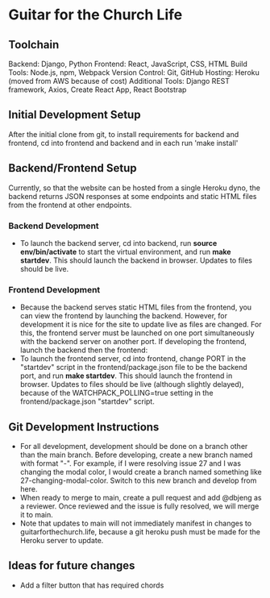 # Guitar for the Church Life
## Toolchain
Backend: Django, Python
Frontend: React, JavaScript, CSS, HTML
Build Tools: Node.js, npm, Webpack
Version Control: Git, GitHub
Hosting: Heroku (moved from AWS because of cost)
Additional Tools: Django REST framework, Axios, Create React App, React Bootstrap

## Initial Development Setup
After the initial clone from git, to install requirements for backend and frontend, cd into
frontend and backend and in each run 'make install'

## Backend/Frontend Setup
Currently, so that the website can be hosted from a single Heroku dyno, the backend returns
JSON responses at some endpoints and static HTML files from the frontend at other endpoints.

### Backend Development
- To launch the backend server, cd into backend, run **source env/bin/activate** to start the 
  virtual environment, and run **make startdev**. This should launch the backend in browser. 
  Updates to files should be live.

### Frontend Development
- Because the backend serves static HTML files from the frontend, you can view the frontend by
  launching the backend. However, for development it is nice for the site to update live as files
  are changed. For this, the frontend server must be launched on one port simultaneously with the
  backend server on another port. If developing the frontend, launch the backend then the frontend:
- To launch the frontend server, cd into frontend, change PORT in the "startdev" script in the 
  frontend/package.json file to be the backend port, and run **make startdev**. This should launch 
  the frontend in browser. Updates to files should be live (although slightly delayed), because
  of the WATCHPACK_POLLING=true setting in the frontend/package.json "startdev" script.

## Git Development Instructions
- For all development, development should be done on a branch other than the main branch.
  Before developing, create a new branch named with format "<issue number>-<issue topic>". For
  example, if I were resolving issue 27 and I was changing the modal color, I would create a branch
  named something like 27-changing-modal-color. Switch to this new branch and develop from here.
- When ready to merge to main, create a pull request and add @dbjeng as a reviewer.
  Once reviewed and the issue is fully resolved, we will merge it to main.
- Note that updates to main will not immediately manifest in changes to guitarforthechurch.life,
  because a git heroku push must be made for the Heroku server to update.

## Ideas for future changes
- Add a filter button that has required chords